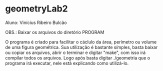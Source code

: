 # geometryLab2

Aluno: Vinícius Ribeiro Bulcão

OBS.: Baixar os arquivos do diretório PROGRAM

O programa é criado para facilitar o cáclulo da área, perímetro ou volume de uma figura geométrica. Sua utilização é bastante símples, basta baixar ou copiar os arquivos, abrir o terminar e digitar "make", com isso irá compilar todos os arquivos. Logo após basta digitar ./geometria que o programa irá executar, nele está explicando como utilizá-lo.
